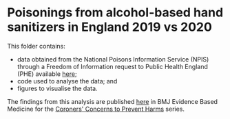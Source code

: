 # Poisonings from alcohol-based hand sanitizers in England 2019 vs 2020

This folder contains: 
* data obtained from the National Poisons Information Service (NPIS) through a Freedom of Information request to Public Health England (PHE) available <a href="https://www.whatdotheyknow.com/request/poisoning_from_alcohol_based_han#incoming-1653387" target="_blank">here</a>;
* code used to analyse the data; and 
* figures to visualise the data. 

The findings from this analysis are published [here](https://ebm.bmj.com/content/early/2020/12/02/bmjebm-2020-111568) in BMJ Evidence Based Medicine for the [Coroners' Concerns to Prevent Harms](https://ebm.bmj.com/content/early/2021/01/10/bmjebm-2020-111567) series. 
